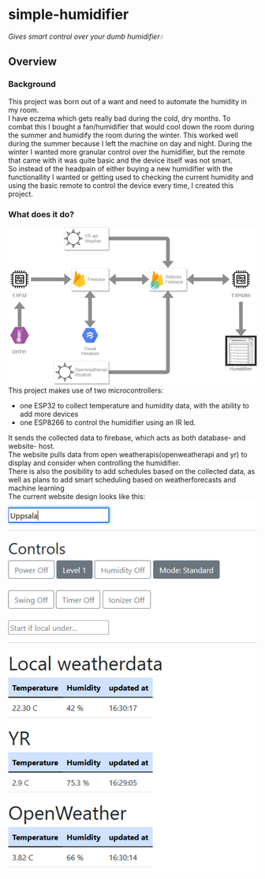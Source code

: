 # simple-humidifier
*Gives smart control over your dumb humidifier💧*

## Overview
### Background
This project was born out of a want and need to automate the humidity in my room.</br>
I have eczema which gets really bad during the cold, dry months. To combat this I bought a fan/humidifier that would cool down the room during the summer and humidify the room during the winter. This worked well during the summer because I left the machine on day and night. During the winter I wanted more granular control over the humidifier, but the remote that came with it was quite basic and the device itself was not smart.</br>
So instead of the headpain of either buying a new humidifier with the functionallity I wanted or getting used to checking the current humidity and using the basic remote to control the device every time, I created this project.
### What does it do?
![flowchart](images/simple-humidifier-flow.png)</br>
This project makes use of two microcontrollers: 
* one ESP32 to collect temperature and humidity data, with the ability to add more devices
* one ESP8266 to control the humidifier using an IR led.


It sends the collected data to firebase, which acts as both database- and website- host.</br>
The website pulls data from open weatherapis(openweatherapi and yr) to display and consider when controlling the humidifier.</br>
There is also the posibility to add schedules based on the collected data, as well as plans to add smart scheduling based on weatherforecasts and machine learning</br>
The current website design looks like this: </br>![website](images/website.png)</br>
